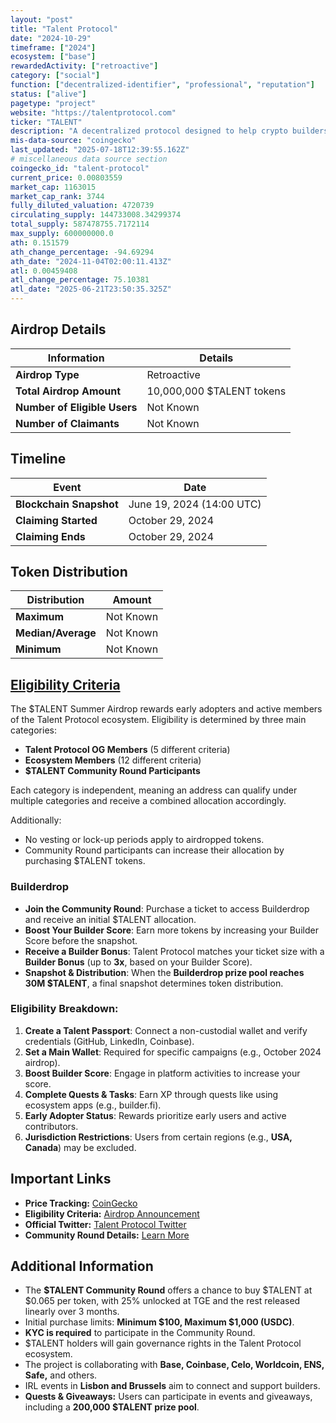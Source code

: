 ```yaml
---
layout: "post"
title: "Talent Protocol"
date: "2024-10-29"
timeframe: ["2024"]
ecosystem: ["base"]
rewardedActivity: ["retroactive"]
category: ["social"]
function: ["decentralized-identifier", "professional", "reputation"]
status: ["alive"]
pagetype: "project"
website: "https://talentprotocol.com"
ticker: "TALENT"
description: "A decentralized protocol designed to help crypto builders gain recognition and rewards based on verifiable reputation data."
mis-data-source: "coingecko"
last_updated: "2025-07-18T12:39:55.162Z"
# miscellaneous data source section
coingecko_id: "talent-protocol"
current_price: 0.00803559
market_cap: 1163015
market_cap_rank: 3744
fully_diluted_valuation: 4720739
circulating_supply: 144733008.34299374
total_supply: 587478755.7172114
max_supply: 600000000.0
ath: 0.151579
ath_change_percentage: -94.69294
ath_date: "2024-11-04T02:00:11.413Z"
atl: 0.00459408
atl_change_percentage: 75.10381
atl_date: "2025-06-21T23:50:35.325Z"
---
```


## Airdrop Details

| Information                  | Details                   |
| ---------------------------- | ------------------------- |
| **Airdrop Type**             | Retroactive               |
| **Total Airdrop Amount**     | 10,000,000 $TALENT tokens |
| **Number of Eligible Users** | Not Known                 |
| **Number of Claimants**      | Not Known                 |

## Timeline

| Event                   | Date                      |
| ----------------------- | ------------------------- |
| **Blockchain Snapshot** | June 19, 2024 (14:00 UTC) |
| **Claiming Started**    | October 29, 2024          |
| **Claiming Ends**       | October 29, 2024          |

## Token Distribution

| Distribution       | Amount    |
| ------------------ | --------- |
| **Maximum**        | Not Known |
| **Median/Average** | Not Known |
| **Minimum**        | Not Known |

## [Eligibility Criteria](https://mirror.xyz/talentprotocol.eth/nmvM9HDRHuBox9nZh0RBREc-qA6BL1T6WWEdCrHTynQ)

The $TALENT Summer Airdrop rewards early adopters and active members of the Talent Protocol ecosystem. Eligibility is determined by three main categories:

- **Talent Protocol OG Members** (5 different criteria)
- **Ecosystem Members** (12 different criteria)
- **$TALENT Community Round Participants**

Each category is independent, meaning an address can qualify under multiple categories and receive a combined allocation accordingly.

Additionally:

- No vesting or lock-up periods apply to airdropped tokens.
- Community Round participants can increase their allocation by purchasing $TALENT tokens.

### Builderdrop

- **Join the Community Round**: Purchase a ticket to access Builderdrop and receive an initial $TALENT allocation.
- **Boost Your Builder Score**: Earn more tokens by increasing your Builder Score before the snapshot.
- **Receive a Builder Bonus**: Talent Protocol matches your ticket size with a **Builder Bonus** (up to **3x**, based on your Builder Score).
- **Snapshot & Distribution**: When the **Builderdrop prize pool reaches 30M $TALENT**, a final snapshot determines token distribution.

### Eligibility Breakdown:

1. **Create a Talent Passport**: Connect a non-custodial wallet and verify credentials (GitHub, LinkedIn, Coinbase).
2. **Set a Main Wallet**: Required for specific campaigns (e.g., October 2024 airdrop).
3. **Boost Builder Score**: Engage in platform activities to increase your score.
4. **Complete Quests & Tasks**: Earn XP through quests like using ecosystem apps (e.g., builder.fi).
5. **Early Adopter Status**: Rewards prioritize early users and active contributors.
6. **Jurisdiction Restrictions**: Users from certain regions (e.g., **USA, Canada**) may be excluded.

## Important Links

- **Price Tracking:** [CoinGecko](https://www.coingecko.com/en/coins/talent-protocol)
- **Eligibility Criteria:** [Airdrop Announcement](https://mirror.xyz/talentprotocol.eth/nmvM9HDRHuBox9nZh0RBREc-qA6BL1T6WWEdCrHTynQ)
- **Official Twitter:** [Talent Protocol Twitter](https://x.com/TalentProtocol)
- **Community Round Details:** [Learn More](https://mirror.xyz/talentprotocol.eth/nmvM9HDRHuBox9nZh0RBREc-qA6BL1T6WWEdCrHTynQ)

## Additional Information

- The **$TALENT Community Round** offers a chance to buy $TALENT at $0.065 per token, with 25% unlocked at TGE and the rest released linearly over 3 months.
- Initial purchase limits: **Minimum $100, Maximum $1,000 (USDC)**.
- **KYC is required** to participate in the Community Round.
- $TALENT holders will gain governance rights in the Talent Protocol ecosystem.
- The project is collaborating with **Base, Coinbase, Celo, Worldcoin, ENS, Safe,** and others.
- IRL events in **Lisbon and Brussels** aim to connect and support builders.
- **Quests & Giveaways:** Users can participate in events and giveaways, including a **200,000 $TALENT prize pool**.